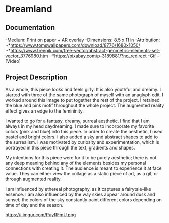 # Dreamland

## Documentation
-Medium: Print on paper + AR overlay
-Dimensions: 8.5 x 11 in
-Attribution:
  ⋅⋅*https://www.tomswallpapers.com/download/8776/1680x1050/
  ⋅⋅*https://www.freepik.com/free-vector/abstract-geometric-elements-set-vector_3776980.htm
  ⋅⋅*https://pixabay.com/p-3189881/?no_redirect
-[Gif](https://media.giphy.com/media/F3JhN1AsvuqwkbLoTG/giphy.gif)
-[Video] 

## Project Description
As a whole, this piece looks and feels girly. It is also youthful and dreamy. I started with three of the same photograph of myself with an anaglyph edit. I worked around this image to put together the rest of the project. I retained the blue and pink motif throughout the whole project. The augmented reality effect gives an edge to the femininity.

I wanted to go for a fantasy, dreamy, surreal aesthetic. I find that I am always in my head daydreaming. I made sure to incorporate my favorite colors (pink and blue) into this piece. In order to create the aesthetic, I used pastel and bright colors. I also added a sky and abstract shapes to add to the surrealism. I was motivated by curiosity and experimentation, which is portrayed in this piece through the text, gradients and shapes.

My intentions for this piece were for it to be purely aesthetic; there is not any deep meaning behind any of the elements besides my personal connections with creating it. The audience is meant to experience it at face value. They can either view the collage as a static piece of art, as a gif, or through augmented reality.

I am influenced by ethereal photography, as it captures a fairytale-like essence. I am also influenced by the way skies appear around dusk and sunset; the colors of the sky constantly paint different colors depending on time of day and the season.

https://i.imgur.com/PuyRFmU.png
